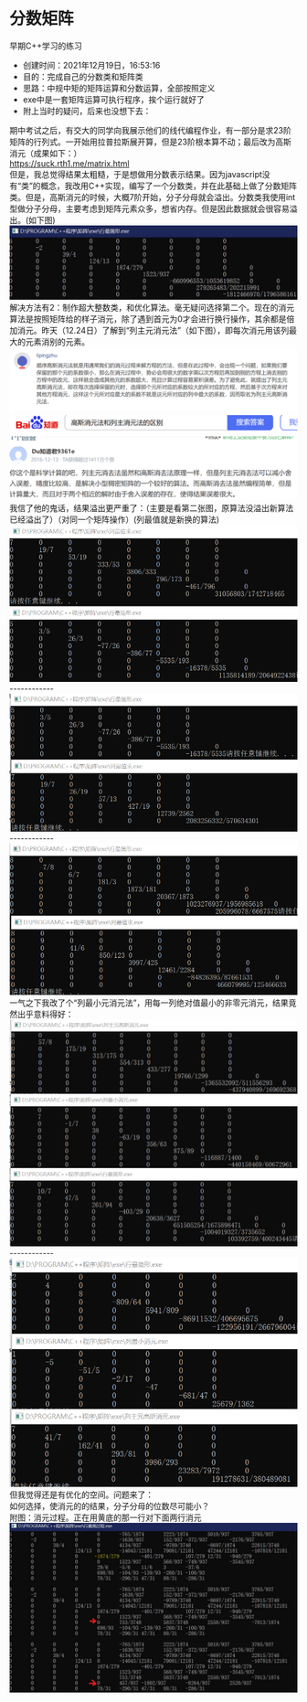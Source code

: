 # 分数矩阵
早期C++学习的练习

- 创建时间：2021年12月19日，16:53:16
- 目的：完成自己的分数类和矩阵类
- 思路：中规中矩的矩阵运算和分数运算，全部按照定义
- exe中是一套矩阵运算可执行程序，挨个运行就好了
- 附上当时的疑问，后来也没想下去：

期中考试之后，有交大的同学向我展示他们的线代编程作业，有一部分是求23阶矩阵的行列式。一开始用拉普拉斯展开算，但是23阶根本算不动；最后改为高斯消元（成果如下：）<br>
	https://suck.rth1.me/matrix.html<br>
    但是，我总觉得结果太粗糙，于是想做用分数表示结果。因为javascript没有“类”的概念，我改用C++实现，编写了一个分数类，并在此基础上做了分数矩阵类。但是，高斯消元的时候，大概7阶开始，分子分母就会溢出。分数类我使用int型做分子分母，主要考虑到矩阵元素众多，想省内存。但是因此数据就会很容易溢出。(如下图)<br>
    ![](./imgs/1.jpg)
    解决方法有2：制作超大整数类，和优化算法。毫无疑问选择第二个。现在的消元算法是按照矩阵给的样子消元，除了遇到首元为0才会进行换行操作，其余都是倍加消元。昨天（12.24日）了解到“列主元消元法”（如下图），即每次消元用该列最大的元素消别的元素。<br>
    ![](./imgs/2.png)
    ![](./imgs/3.png)
    我信了他的鬼话，结果溢出更严重了：（主要是看第二张图，原算法没溢出新算法已经溢出了）（对同一个矩阵操作）(列最值就是新换的算法)<br>
    ![](./imgs/4.png)
    ------------
    ![](./imgs/5.png)
    ------------
    ![](./imgs/6.png)
    一气之下我改了个“列最小元消元法”，用每一列绝对值最小的非零元消元，结果竟然出乎意料得好：<br>
    ![](./imgs/7.png)
    ------------
    ![](./imgs/8.png)
    但我觉得还是有优化的空间。问题来了：<br>
    如何选择，使消元的的结果，分子分母的位数尽可能小？<br>
    附图：消元过程。正在用黄底的那一行对下面两行消元<br>
    ![](./imgs/9.jpg)